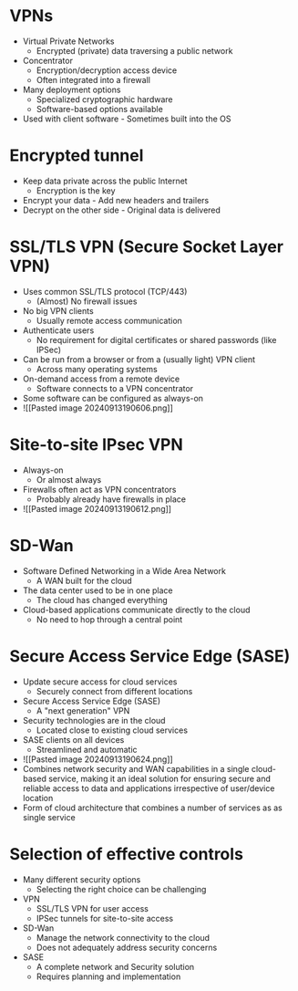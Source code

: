 # VPNs
- Virtual Private Networks
	- Encrypted (private) data traversing a public network
- Concentrator
	- Encryption/decryption access device
	- Often integrated into a firewall
- Many deployment options
	- Specialized cryptographic hardware
	- Software-based options available
- Used with client software - Sometimes built into the OS
# Encrypted tunnel
- Keep data private across the public Internet
	- Encryption is the key
- Encrypt your data - Add new headers and trailers
- Decrypt on the other side - Original data is delivered
# SSL/TLS VPN (Secure Socket Layer VPN)
- Uses common SSL/TLS protocol (TCP/443)
	- (Almost) No firewall issues
- No big VPN clients
	- Usually remote access communication
- Authenticate users
	- No requirement for digital certificates or shared passwords (like IPSec)
- Can be run from a browser or from a (usually light) VPN client
	- Across many operating systems
- On-demand access from a remote device
	- Software connects to a VPN concentrator
- Some software can be configured as always-on
- ![[Pasted image 20240913190606.png]]
# Site-to-site IPsec VPN
- Always-on
	- Or almost always
- Firewalls often act as VPN concentrators
	- Probably already have firewalls in place
- ![[Pasted image 20240913190612.png]]
# SD-Wan
- Software Defined Networking in a Wide Area Network
	- A WAN built for the cloud
- The data center used to be in one place
	- The cloud has changed everything
- Cloud-based applications communicate directly to the cloud
	- No need to hop through a central point
# Secure Access Service Edge (SASE)
- Update secure access for cloud services
	- Securely connect from different locations
- Secure Access Service Edge (SASE)
	- A "next generation" VPN
- Security technologies are in the cloud
	- Located close to existing cloud services
- SASE clients on all devices
	- Streamlined and automatic
- ![[Pasted image 20240913190624.png]]
- Combines network security and WAN capabilities in a single cloud-based service, making it an ideal solution for ensuring secure and reliable access to data and applications irrespective of user/device location
- Form of cloud architecture that combines a number of services as as single service
# Selection of effective controls
- Many different security options
	- Selecting the right choice can be challenging
- VPN
	- SSL/TLS VPN for user access
	- IPSec tunnels for site-to-site access
- SD-Wan
	- Manage the network connectivity to the cloud
	- Does not adequately address security concerns
- SASE
	- A complete network and Security solution
	- Requires planning and implementation

